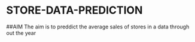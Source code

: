 # STORE-DATA-PREDICTION

##AIM
The aim is to preddict the average sales of stores in a data through out the year
